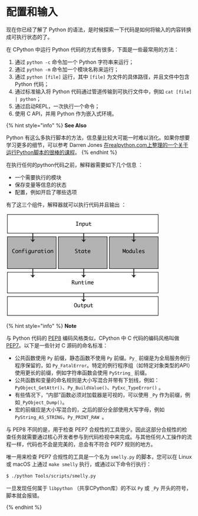 # 配置和输入

现在你已经了解了 Python 的语法，是时候探索一下代码是如何将输入的内容转换成可执行状态的了。

在 CPython 中运行 Python 代码的方式有很多，下面是一些最常用的方法：

1. 通过 `python -c` 命令加一个 Python 字符串来运行；
2. 通过 `python -m` 命令加一个模块名称来运行；
3. 通过 `python [file]` 运行，其中 `[file]` 为文件的具体路径，并且文件中包含 Python 代码；
4. 通过标准输入将 Python 代码通过管道传输到可执行文件中，例如 `cat [file] | python`；
5. 通过启动REPL，一次执行一个命令；
6. 使用 C API，并用 Python 作为嵌入式环境。

{% hint style="info" %}
**See Also**

Python 有这么多执行脚本的方法，信息量比较大可能一时难以消化。如果你想要学习更多的细节，可以参考 Darren Jones [在realpython.com上整理的一个关于运行Python脚本的很棒的课程](https://realpython.com/courses/running-python-scripts/)。
{% endhint %}

在执行任何的python代码之前，解释器需要如下几个信息 ：

- 一个需要执行的模块
- 保存变量等信息的状态
- 配置，例如开启了哪些选项

有了这三个组件，解释器就可以执行代码并且输出 ：

![图6.1 CPython解释器三个模块](<../.gitbook/assets/图6.1 CPython解释器三个模块.png>)

{% hint style="info" %}
**Note**

与 Python 代码的 [PEP8](https://realpython.com/courses/writing-beautiful-python-code-pep-8/) 编码风格类似，CPython 中 C 代码的编码风格叫做 [PEP7](https://peps.python.org/pep-0007/)。以下是一些针对 C 源码的命名标准：

- 公共函数使用 `Py` 前缀，静态函数不使用 `Py` 前缀。`Py_` 前缀是为全局服务例行程序保留的，如 `Py_FatalError`。特定的例行程序组（如特定对象类型的API）使用更长的前缀，例如字符串函数会使用 `PyString_` 前缀。
- 公共函数和变量的命名规则是大小写混合并带有下划线，例如：`PyObject_GetAttr()`、`Py_BuildValue()`、`PyExc_TypeError()` 。
- 有些情况下，“内部”函数必须对加载器是可视的，可以使用 `_Py` 作为前缀，例如`_PyObject_Dump()`。
- 宏的前缀应是大小写混合的，之后的部分全部使用大写字母，例如`PyString_AS_STRING`，`Py_PRINT_RAW `。

与 PEP8 不同的是，用于检查 PEP7 合规性的工具很少。因此这部分合规性的检查任务就需要通过核心开发者参与到代码检视中来完成。与其他任何人工操作的流程一样，代码也不会是完美的，总会有不符合 PEP7 规则的地方。

唯一用来检查 PEP7 合规性的工具是一个名为 `smelly.py` 的脚本，您可以在 Linux 或 macOS 上通过 `make smelly` 执行，或通过以下命令行执行：

```bash
$ ./python Tools/scripts/smelly.py
```

一旦发现任何属于 `libpython` （共享CPython库）的不以 `Py` 或 `_Py` 开头的符号，脚本就会报错。

{% endhint %}